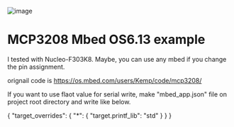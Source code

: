 ![image](https://github.com/K1roSan/mbed_OS6.13_MCP3208_test/assets/142633814/57345b4f-3a4c-433d-ac68-ec11aea726bb)
# MCP3208 Mbed OS6.13 example

I tested with Nucleo-F303K8. 
Maybe, you can use any mbed if you change the pin assignment.

orignail code is https://os.mbed.com/users/Kemp/code/mcp3208/

If you want to use flaot value for serial write, make "mbed_app.json" file on project root directory and write like below.


{
    "target_overrides": {
        "*": {
            "target.printf_lib": "std"
        }
    }
}

